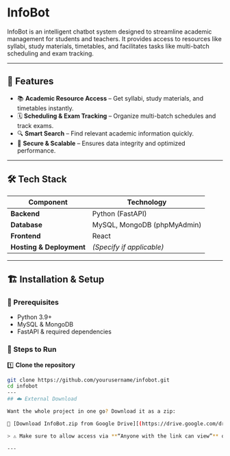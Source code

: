 # InfoBot

InfoBot is an intelligent chatbot system designed to streamline academic management for students and teachers. It provides access to resources like syllabi, study materials, timetables, and facilitates tasks like multi-batch scheduling and exam tracking.

---

## 🚀 Features

- 📚 **Academic Resource Access** – Get syllabi, study materials, and timetables instantly.  
- 🗓 **Scheduling & Exam Tracking** – Organize multi-batch schedules and track exams.  
- 🔍 **Smart Search** – Find relevant academic information quickly.  
- 🔐 **Secure & Scalable** – Ensures data integrity and optimized performance.  

---

## 🛠 Tech Stack

| Component   | Technology |
|------------|------------|
| **Backend** | Python (FastAPI) |
| **Database** | MySQL, MongoDB (phpMyAdmin) |
| **Frontend** | React |
| **Hosting & Deployment** | *(Specify if applicable)* |

---

## 🏗 Installation & Setup

### 📌 Prerequisites
- Python 3.9+
- MySQL & MongoDB
- FastAPI & required dependencies

### 🔧 Steps to Run

1️⃣ **Clone the repository**  
```bash
git clone https://github.com/yourusername/infobot.git
cd infobot
---
## ☁️ External Download

Want the whole project in one go? Download it as a zip:

🔗 [Download InfoBot.zip from Google Drive][(https://drive.google.com/drive/folders/1E5kULrmRUtieSEXM9r9COAdLWhehS-4y?usp=drive_link)]

> ⚠️ Make sure to allow access via **“Anyone with the link can view”** on Google Drive.

---

